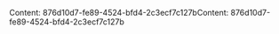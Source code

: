<span data-ttu-id="ba022-101">Content: 876d10d7-fe89-4524-bfd4-2c3ecf7c127b</span><span class="sxs-lookup"><span data-stu-id="ba022-101">Content: 876d10d7-fe89-4524-bfd4-2c3ecf7c127b</span></span>